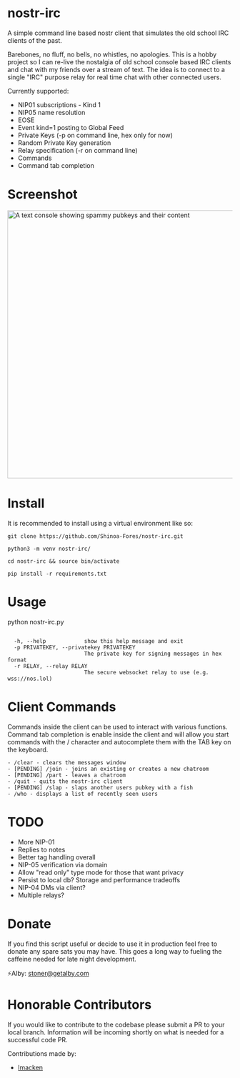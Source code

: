 # nostr-irc
A simple command line based nostr client that simulates the old school IRC clients of the past.

Barebones, no fluff, no bells, no whistles, no apologies. This is a hobby project so I can re-live the nostalgia of old school console based IRC clients and chat with my friends over a stream of text. The idea is to connect to a single "IRC" purpose relay for real time chat with other connected users.

Currently supported:
- NIP01 subscriptions
        - Kind 1
- NIP05 name resolution
- EOSE
- Event kind=1 posting to Global Feed
- Private Keys (-p on command line, hex only for now)
- Random Private Key generation
- Relay specification (-r on command line)
- Commands
- Command tab completion 

# Screenshot
<img src="https://github.com/ronaldstoner/nostr-irc/blob/main/images/poc.png?raw=true" alt="A text console showing spammy pubkeys and their content" width="600">

# Install
It is recommended to install using a virtual environment like so:
```
git clone https://github.com/Shinoa-Fores/nostr-irc.git

python3 -m venv nostr-irc/

cd nostr-irc && source bin/activate

pip install -r requirements.txt

```

# Usage
python nostr-irc.py

```options:

  -h, --help            show this help message and exit
  -p PRIVATEKEY, --privatekey PRIVATEKEY
                        The private key for signing messages in hex format
  -r RELAY, --relay RELAY
                        The secure websocket relay to use (e.g. wss://nos.lol)
```

# Client Commands
Commands inside the client can be used to interact with various functions. Command tab completion is enable inside the client and will allow you start commands with the / character and autocomplete them with the TAB key on the keyboard.  

```
- /clear - clears the messages window
- [PENDING] /join - joins an existing or creates a new chatroom
- [PENDING] /part - leaves a chatroom
- /quit - quits the nostr-irc client
- [PENDING] /slap - slaps another users pubkey with a fish
- /who - displays a list of recently seen users
```

# TODO
- More NIP-01
- Replies to notes
- Better tag handling overall
- NIP-05 verification via domain
- Allow "read only" type mode for those that want privacy
- Persist to local db? Storage and performance tradeoffs
- NIP-04 DMs via client?
- Multiple relays?

# Donate
If you find this script useful or decide to use it in production feel free to donate any spare sats you may have. This goes a long way to fueling the caffeine needed for late night development.

⚡Alby: stoner@getalby.com

# Honorable Contributors
If you would like to contribute to the codebase please submit a PR to your local branch. Information will be incoming shortly on what is needed for a successful code PR. 

Contributions made by:
- [lmacken](https://github.com/lmacken)
